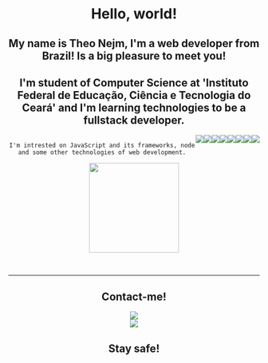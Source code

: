 <div align="center">

# Hello, world! 

## My name is Theo Nejm, I'm a web developer from Brazil! Is a big pleasure to meet you!

## I'm student of Computer Science at 'Instituto Federal de Educação, Ciência e Tecnologia do Ceará' and I'm learning technologies to be a fullstack developer.



<div align="center" style="display: flex">
  
  `I'm intrested on JavaScript and its frameworks, node and some other technologies of web development.`
  
  <img src="https://img.shields.io/badge/TypeScript-007ACC?style=for-the-badge&logo=typescript&logoColor=white">
  <img src="https://img.shields.io/badge/CSS3-1572B6?style=for-the-badge&logo=css3&logoColor=white">
  <img src="https://img.shields.io/badge/Node.js-43853D?style=for-the-badge&logo=node-dot-js&logoColor=white">
  <img src="https://img.shields.io/badge/npm-CB3837?style=for-the-badge&logo=npm&logoColor=white">
  <img src="https://img.shields.io/badge/HTML5-E34F26?style=for-the-badge&logo=html5&logoColor=white">
  <img src="https://img.shields.io/badge/Git-F05032?style=for-the-badge&logo=git&logoColor=white">
  <img src="https://img.shields.io/badge/JavaScript-F7DF1E?style=for-the-badge&logo=javascript&logoColor=black"> 
  <img src="https://img.shields.io/badge/React-20232A?style=for-the-badge&logo=react&logoColor=61DAFB">
</div>

<div align="center">
<img height="180em" src="https://camo.githubusercontent.com/efbc096……655f616…" data-canonical-src="https://github-readme-stats.vercel.app/api?username=Raymw1&show_icons=true&theme=dark&include_all_commits=true&count_private=true" style="max-width:100%;">
</div>
  
<br><hr>
## Contact-me! 
<a href="https://instagram.com/theo_nejm" target="_blank"><img src="https://img.shields.io/badge/Instagram-E4405F?style=for-the-badge&logo=instagram&logoColor=white"></a>
<br>
<a href="https://linkedin.com/in/theo-nejm" target="_blank"><img src="https://img.shields.io/badge/LinkedIn-0077B5?style=for-the-badge&logo=linkedin&logoColor=white"></a>

## Stay safe!
  
  </div>

